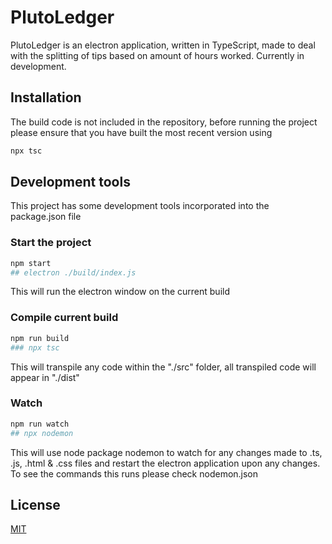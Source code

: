 # PlutoLedger

PlutoLedger is an electron application, written in TypeScript, made to deal with the splitting of tips based on amount of hours worked. Currently in development.

## Installation
The build code is not included in the repository, before running the project please ensure that you have built the most recent version using
```bash
npx tsc
```

## Development tools
This project has some development tools incorporated into the package.json file

### Start the project

```bash
npm start
## electron ./build/index.js
```
This will run the electron window on the current build

### Compile current build
```bash
npm run build
### npx tsc
```
This will transpile any code within the "./src" folder, all transpiled code will appear in "./dist"

### Watch
```bash
npm run watch
## npx nodemon
```
This will use node package nodemon to watch for any changes made to .ts, .js, .html & .css files and restart the electron application upon any changes. 
To see the commands this runs please check nodemon.json

## License

[MIT](https://choosealicense.com/licenses/mit/)